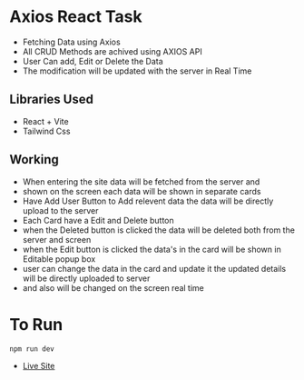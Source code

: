 # Axios React Task
- Fetching Data using Axios 
- All CRUD Methods are achived using AXIOS API
- User Can add, Edit or Delete the Data
- The modification will be updated with the server in Real Time

## Libraries Used
- React + Vite 
- Tailwind Css

## Working
- When entering the site data will be fetched from the server and 
- shown on the screen each data will be shown in separate cards
- Have Add User Button to Add relevent data the data will be directly upload to the server
- Each Card have a Edit and Delete button
- when the Deleted button is clicked the data will be deleted both from the server and screen
- when the Edit button is clicked the data's in the card will be shown in Editable popup box
- user can change the data in the card and update it the updated details will be directly uploaded to server
- and also will be changed on the screen real time

# To Run
`npm run dev`

- [Live Site](https://axios-crud-eight.vercel.app/)